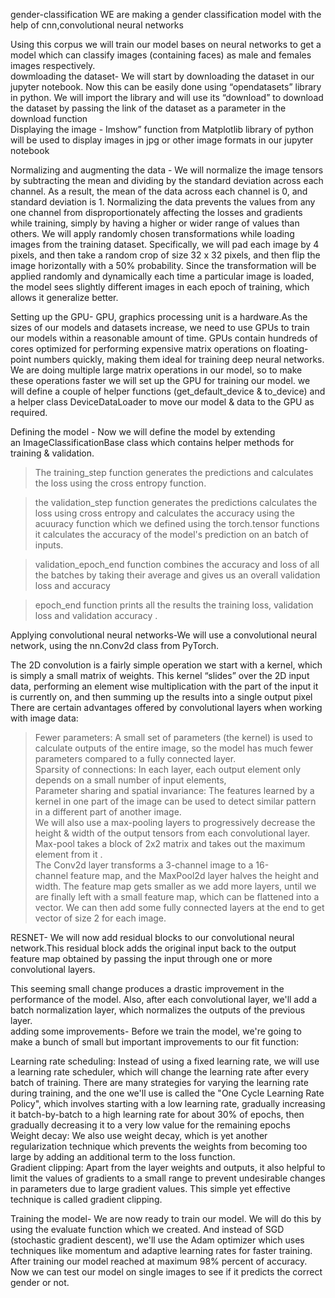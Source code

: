 gender-classification
WE are making a gender classification model with the help of cnn,convolutional neural networks <br/>

Using this corpus we will train our model bases on neural networks to get a model which can classify images (containing faces) as male and females images respectively.<br/>
dowmloading the dataset- We will start by downloading the dataset in our jupyter notebook. Now this can be easily done using “opendatasets”  library in python. We will import the library and will use its “download” to download the dataset by passing the link of the dataset as a parameter in the download function<br/>
Displaying the image - Imshow” function from Matplotlib library of python will be used to display images in jpg or other image formats in our jupyter notebook<br/>

Normalizing and augmenting the data - We will normalize the image tensors by subtracting the mean and dividing by the standard deviation across each channel. As a result, the mean of the data across each channel is 0, and standard deviation is 1. Normalizing the data prevents the values from any one channel from disproportionately affecting the losses and gradients while training, simply by having a higher or wider range of values than others.
We will apply randomly chosen transformations while loading images from the training dataset. Specifically, we will pad each image by 4 pixels, and then take a random crop of size 32 x 32 pixels, and then flip the image horizontally with a 50% probability. Since the transformation will be applied randomly and dynamically each time a particular image is loaded, the model sees slightly different images in each epoch of training, which allows it generalize better. <br/>

Setting up the GPU- GPU, graphics processing unit is a hardware.As the sizes of our models and datasets increase, we need to use GPUs to train our models within a reasonable amount of time. GPUs contain hundreds of cores optimized for performing expensive matrix operations on floating-point numbers quickly, making them ideal for training deep neural networks.<br/>
We are doing multiple large matrix operations in our model, so to make these operations faster we will set up the GPU for training our model.
we will define a couple of helper functions (get_default_device & to_device) and a helper class DeviceDataLoader to move our model & data to the GPU as required. <br/>

Defining the model - Now we will define the model by extending an ImageClassificationBase class which contains helper  methods for training & validation. <br/>

> The training_step function generates the predictions and calculates the loss using the cross entropy function.

>the validation_step  function generates the predictions calculates the loss using cross entropy and calculates the accuracy using the acuuracy function which we defined using the torch.tensor  functions it calculates the accuracy of the model's prediction on an batch of inputs.

>validation_epoch_end function combines the accuracy and loss of all the batches by taking their average and gives us an overall validation loss and accuracy

>epoch_end  function prints all the results the training loss, validation loss and validation accuracy .

Applying convolutional neural networks-We will use a convolutional neural network, using the nn.Conv2d class from PyTorch. <br/>

The 2D convolution is a fairly simple operation we start with a kernel, which is simply a small matrix of weights. This kernel “slides” over the 2D input data, performing an element wise multiplication with the part of the input it is currently on, and then summing up the results into a single output pixel
There are certain advantages offered by convolutional layers when working with image data: <br/>
>Fewer parameters: A small set of parameters (the kernel) is used to calculate outputs of the entire image, so the model has much fewer parameters compared to a fully connected layer. <br/>
>Sparsity of connections: In each layer, each output element only depends on a small number of input elements,  <br/>
>Parameter sharing and spatial invariance: The features learned by a kernel in one part of the image can be used to detect similar pattern in a different part of another image. <br/>
We will also use a max-pooling layers to progressively decrease the height & width of the output tensors from each convolutional layer.  
Max-pool takes a block of 2x2 matrix and takes out the maximum element from it . <br/>
The Conv2d layer transforms a 3-channel image to a 16-channel feature map, and the MaxPool2d layer halves the height and width. The feature map gets smaller as we add more layers, until we are finally left with a small feature map, which can be flattened into a vector. We can then add some fully connected layers at the end to get vector of size 2 for each image. <br/>

RESNET- We will now add residual blocks to our convolutional neural network.This  residual block adds the original input back to the output feature map obtained by passing the input through one or more convolutional layers. <br/>

This seeming small change produces a drastic improvement in the performance of the model. Also, after each convolutional layer, we'll add a batch normalization layer, which normalizes the outputs of the previous layer. <br/>
adding some improvements- Before we train the model, we're going to make a bunch of small but important improvements to our fit function: <br/>

Learning rate scheduling: Instead of using a fixed learning rate, we will use a learning rate scheduler, which will change the learning rate after every batch of training. There are many strategies for varying the learning rate during training, and the one we'll use is called the "One Cycle Learning Rate Policy", which involves starting with a low learning rate, gradually increasing it batch-by-batch to a high learning rate for about 30% of epochs, then gradually decreasing it to a very low value for the remaining epochs <br/>
Weight decay: We also use weight decay, which is yet another regularization technique which prevents the weights from becoming too large by adding an additional term to the loss function. <br/>
Gradient clipping: Apart from the layer weights and outputs, it also helpful to limit the values of gradients to a small range to prevent undesirable changes in parameters due to large gradient values. This simple yet effective technique is called gradient clipping. <br/>

Training the model- We are now ready to train our model. We will do this by using the evaluate function which we created. And instead of SGD (stochastic gradient descent), we'll use the Adam optimizer which uses techniques like momentum and adaptive learning rates for faster training.
After training our model reached at maximum 98% percent of accuracy. <br/>
Now we can test our model on single images to see if it predicts the correct gender or not. <br/>
